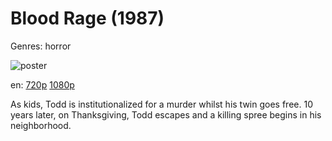 # Blood Rage (1987)

Genres: horror

![poster](http://image.tmdb.org/t/p/w500/pItLbkZyuUjKUOeniZrVJ6ThDpm.jpg)

en:
  [720p](magnet:?xt=urn:btih:7E9D92FFDED06C7244DE0E8CAC47B63707584BD7&tr=udp://glotorrents.pw:6969/announce&tr=udp://tracker.opentrackr.org:1337/announce&tr=udp://torrent.gresille.org:80/announce&tr=udp://tracker.openbittorrent.com:80&tr=udp://tracker.coppersurfer.tk:6969&tr=udp://tracker.leechers-paradise.org:6969&tr=udp://p4p.arenabg.ch:1337&tr=udp://tracker.internetwarriors.net:1337)
  [1080p](magnet:?xt=urn:btih:3E54DBA275D991C58A6C0A3D341B082C1216BDAE&tr=udp://glotorrents.pw:6969/announce&tr=udp://tracker.opentrackr.org:1337/announce&tr=udp://torrent.gresille.org:80/announce&tr=udp://tracker.openbittorrent.com:80&tr=udp://tracker.coppersurfer.tk:6969&tr=udp://tracker.leechers-paradise.org:6969&tr=udp://p4p.arenabg.ch:1337&tr=udp://tracker.internetwarriors.net:1337)
  


As kids, Todd is institutionalized for a murder whilst his twin goes free. 10 years later, on Thanksgiving, Todd escapes and a killing spree begins in his neighborhood.